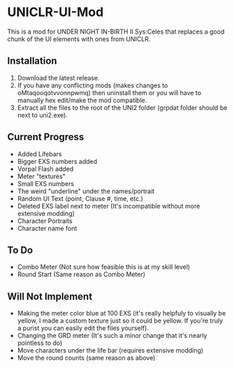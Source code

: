 # UNICLR-UI-Mod
This is a mod for UNDER NIGHT IN-BIRTH II Sys:Celes that replaces a good chunk of the UI elements with ones from UNICLR.

## Installation
1. Download the latest release.
2. If you have any conflicting mods (makes changes to oMtaqooqotvvonnpwmq) then uninstall them or you will have to manually hex edit/make the mod compatible.
3. Extract all the files to the root of the UNI2 folder (grpdat folder should be next to uni2.exe).

## Current Progress
- Added Lifebars
- Bigger EXS numbers added
- Vorpal Flash added
- Meter "textures"
- Small EXS numbers
- The weird "underline" under the names/portrait
- Random UI Text (point, Clause #, time, etc.)
- Deleted EXS label next to meter (It's incompatible without more extensive modding)
- Character Portraits
- Character name font

## To Do
- Combo Meter (Not sure how feasible this is at my skill level)
- Round Start (Same reason as Combo Meter)

## Will Not Implement
- Making the meter color blue at 100 EXS (it's really helpfuly to visually be yellow, I made a custom texture just so it could be yellow. If you're truly a purist you can easily edit the files yourself).
- Changing the GRD meter (It's such a minor change that it's nearly pointless to do)
- Move characters under the life bar (requires extensive modding)
- Move the round counts (same reason as above)
